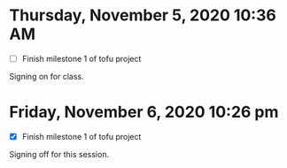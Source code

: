 # Thursday, November  5, 2020 10:36 AM
- [ ] Finish milestone 1 of tofu project

Signing on for class.

# Friday, November  6, 2020 10:26 pm
- [x] Finish milestone 1 of tofu project

Signing off for this session.